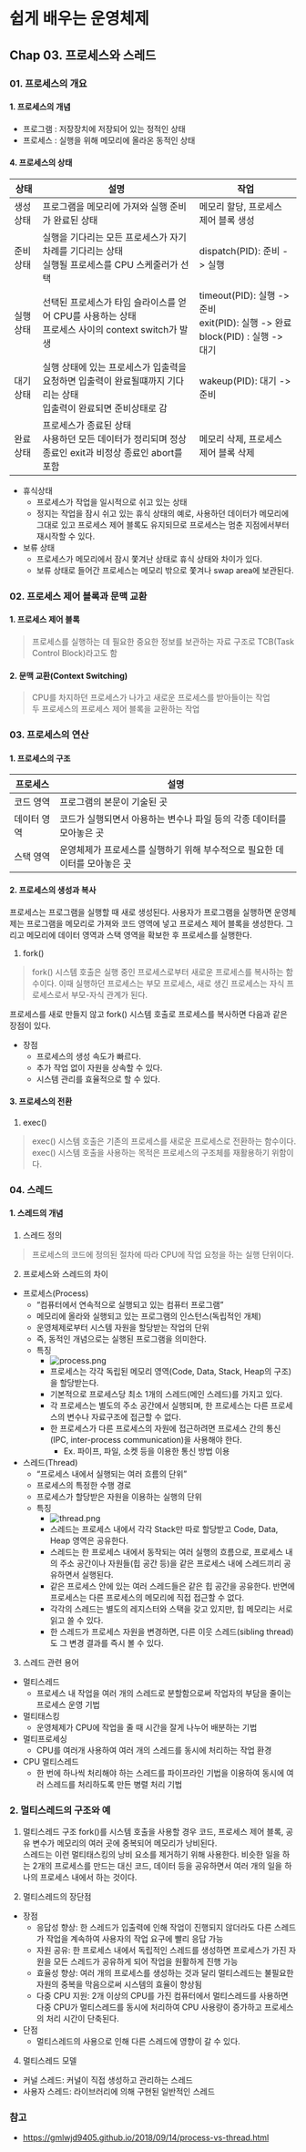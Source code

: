 # 쉽게 배우는 운영체제
## Chap 03. 프로세스와 스레드
### 01. 프로세스의 개요
#### 1. 프로세스의 개념
- 프로그램 : 저장장치에 저장되어 있는 정적인 상태
- 프로세스 : 실행을 위해 메모리에 올라온 동적인 상태

#### 4. 프로세스의 상태
|상태|설명|작업|
|---|---|---|
|생성 상태|프로그램을 메모리에 가져와 실행 준비가 완료된 상태|메모리 할당, 프로세스 제어 블록 생성|
|준비 상태|실행을 기다리는 모든 프로세스가 자기 차례를 기다리는 상태<br/> 실행될 프로세스를 CPU 스케줄러가 선택| dispatch(PID): 준비 -> 실행|
|실행 상태|선택된 프로세스가 타임 슬라이스를 얻어 CPU를 사용하는 상태<br/> 프로세스 사이의 context switch가 발생|timeout(PID): 실행 -> 준비<br/>exit(PID): 실행 -> 완료<br/>block(PID) : 실행 -> 대기|
|대기 상태|실행 상태에 있는 프로세스가 입출력을 요청하면 입출력이 완료될떄까지 기다리는 상태<br/>입출력이 완료되면 준비상태로 감|wakeup(PID): 대기 -> 준비|
|완료 상태|프로세스가 종료된 상태<br/> 사용하던 모든 데이터가 정리되며 정상종료인 exit과 비정상 종료인 abort를 포함|메모리 삭제, 프로세스 제어 블록 삭제|
- 휴식상태
  - 프로세스가 작업을 일시적으로 쉬고 있는 상태
  - 정지는 작업을 잠시 쉬고 있는 휴식 상태의 예로, 사용하던 데이터가 메모리에 그대로 있고 프로세스 제어 블록도 유지되므로 프로세스는 멈춘 지점에서부터 재시작할 수 있다.
- 보류 상태
  - 프로세스가 메모리에서 잠시 쫓겨난 상태로 휴식 상태와 차이가 있다.
  - 보류 상태로 들어간 프로세스는 메모리 밖으로 쫓겨나 swap area에 보관된다.

### 02. 프로세스 제어 블록과 문맥 교환
#### 1. 프로세스 제어 블록
> 프로세스를 실행하는 데 필요한 중요한 정보를 보관하는 자료 구조로 TCB(Task Control Block)라고도 함

#### 2. 문맥 교환(Context Switching)
> CPU를 차지하던 프로세스가 나가고 새로운 프로세스를 받아들이는 작업<br/>
> 두 프로세스의 프로세스 제어 블록을 교환하는 작업

### 03. 프로세스의 연산
#### 1. 프로세스의 구조
|프로세스|설명|
|---|---|
|코드 영역|프로그램의 본문이 기술된 곳|
|데이터 영역|코드가 실행되면서 아용하는 변수나 파일 등의 각종 데이터를 모아놓은 곳|
|스택 영역|운영체제가 프로세스를 실행하기 위해 부수적으로 필요한 데이터를 모아놓은 곳|

#### 2. 프로세스의 생성과 복사
프로세스는 프로그램을 실행할 때 새로 생성된다. 사용자가 프로그램을 실행하면 운영체제는 프로그램을 메모리로 가져와 코드 영역에 넣고 프로세스 제어 블록을 생성한다. 그리고 메모리에 데이터 영역과 스택 영역을 확보한 후 프로세스를 실행한다.

1. fork()
> fork() 시스템 호출은 실행 중인 프로세스로부터 새로운 프로세스를 복사하는 함수이다. 이때 실행하던 프로세스는 부모 프로세스, 새로 생긴 프로세스는 자식 프로세스로서 부모-자식 관계가 된다.

프로세스를 새로 만들지 않고 fork() 시스템 호출로 프로세스를 복사하면 다음과 같은 장점이 있다.

- 장점
  - 프로세스의 생성 속도가 빠르다.
  - 추가 작업 없이 자원을 상속할 수 있다.
  - 시스템 관리를 효율적으로 할 수 있다.

#### 3. 프로세스의 전환
1. exec()
> exec() 시스템 호출은 기존의 프로세스를 새로운 프로세스로 전환하는 함수이다. exec() 시스템 호출을 사용하는 목적은 프로세스의 구조체를 재활용하기 위함이다.


### 04. 스레드
#### 1. 스레드의 개념
1. 스레드 정의
> 프로세스의 코드에 정의된 절차에 따라 CPU에 작업 요청을 하는 실행 단위이다.

2. 프로세스와 스레드의 차이
- 프로세스(Process)
  - “컴퓨터에서 연속적으로 실행되고 있는 컴퓨터 프로그램”
  - 메모리에 올라와 실행되고 있는 프로그램의 인스턴스(독립적인 개체)
  - 운영체제로부터 시스템 자원을 할당받는 작업의 단위
  - 즉, 동적인 개념으로는 실행된 프로그램을 의미한다.
  - 특징
    - ![process.png](img/process.png)
    - 프로세스는 각각 독립된 메모리 영역(Code, Data, Stack, Heap의 구조)을 할당받는다.
    - 기본적으로 프로세스당 최소 1개의 스레드(메인 스레드)를 가지고 있다.
    - 각 프로세스는 별도의 주소 공간에서 실행되며, 한 프로세스는 다른 프로세스의 변수나 자료구조에 접근할 수 없다.
    - 한 프로세스가 다른 프로세스의 자원에 접근하려면 프로세스 간의 통신(IPC, inter-process communication)을 사용해야 한다.
      - Ex. 파이프, 파일, 소켓 등을 이용한 통신 방법 이용
- 스레드(Thread)
  - “프로세스 내에서 실행되는 여러 흐름의 단위”
  - 프로세스의 특정한 수행 경로
  - 프로세스가 할당받은 자원을 이용하는 실행의 단위
  - 특징
    - ![thread.png](img/thread.png)
    - 스레드는 프로세스 내에서 각각 Stack만 따로 할당받고 Code, Data, Heap 영역은 공유한다.
    - 스레드는 한 프로세스 내에서 동작되는 여러 실행의 흐름으로, 프로세스 내의 주소 공간이나 자원들(힙 공간 등)을 같은 프로세스 내에 스레드끼리 공유하면서 실행된다.
    - 같은 프로세스 안에 있는 여러 스레드들은 같은 힙 공간을 공유한다. 반면에 프로세스는 다른 프로세스의 메모리에 직접 접근할 수 없다.
    - 각각의 스레드는 별도의 레지스터와 스택을 갖고 있지만, 힙 메모리는 서로 읽고 쓸 수 있다.
    - 한 스레드가 프로세스 자원을 변경하면, 다른 이웃 스레드(sibling thread)도 그 변경 결과를 즉시 볼 수 있다.

3. 스레드 관련 용어
- 멀티스레드
  - 프로세스 내 작업을 여러 개의 스레드로 분할함으로써 작업자의 부담을 줄이는 프로세스 운영 기법
- 멀티태스킹
  - 운영체제가 CPU에 작업을 줄 때 시간을 잘게 나누어 배분하는 기법
- 멀티프로세싱
  - CPU를 여러개 사용하여 여러 개의 스레드를 동시에 처리하는 작업 환경
- CPU 멀티스레드
  - 한 번에 하나씩 처리해야 하는 스레드를 파이프라인 기법을 이용하여 동시에 여러 스레드를 처리하도록 만든 병렬 처리 기법

### 2. 멀티스레드의 구조와 예
1. 멀티스레드 구조
fork()를 시스템 호출을 사용할 경우 코드, 프로세스 제어 블록, 공유 변수가 메모리의 여러 곳에 중복되어 메모리가 낭비된다.<br/>
스레드는 이런 멀티태스킹의 낭비 요소를 제거하기 위해 사용한다. 비슷한 일을 하는 2개의 프로세스를 만드는 대신 코드, 데이터 등을 공유하면서 여러 개의 일을 하나의 프로세스 내에서 하는 것이다.


3. 멀티스레드의 장단점
- 장점
  - 응답성 향상: 한 스레드가 입출력에 인해 작업이 진행되지 않더라도 다른 스레드가 작업을 계속하여 사용자의 작업 요구에 빨리 응답 가능
  - 자원 공유: 한 프로세스 내에서 독립적인 스레드를 생성하면 프로세스가 가진 자원을 모든 스레드가 공유하게 되어 작업을 원활하게 진행 가능
  - 효율성 향상: 여러 개의 프로세스를 생성하는 것과 달리 멀티스레드는 불필요한 자원의 중복을 막음으로써 시스템의 효율이 향상됨
  - 다중 CPU 지원: 2개 이상의 CPU를 가진 컴퓨터에서 멀티스레드를 사용하면 다중 CPU가 멀티스레드를 동시에 처리하여 CPU 사용량이 증가하고 프로세스의 처리 시간이 단축된다.
- 단점
  - 멀티스레드의 사용으로 인해 다른 스레드에 영향이 갈 수 있다.

4. 멀티스레드 모델
- 커널 스레드: 커널이 직접 생성하고 관리하는 스레드
- 사용자 스레드: 라이브러리에 의해 구현된 일반적인 스레드


### 참고
- https://gmlwjd9405.github.io/2018/09/14/process-vs-thread.html
